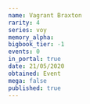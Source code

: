 ```yaml
---
name: Vagrant Braxton
rarity: 4
series: voy
memory_alpha:
bigbook_tier: -1
events: 0
in_portal: true
date: 21/05/2020
obtained: Event
mega: false
published: true
---
```



